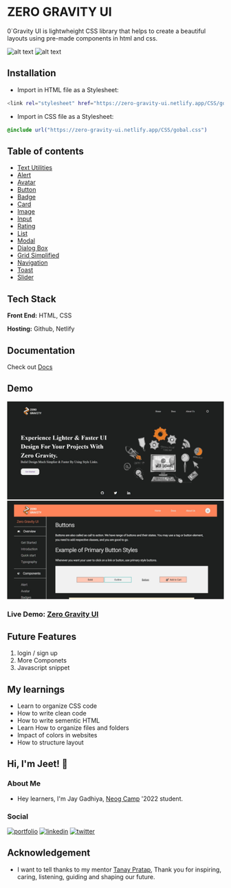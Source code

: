 
# ZERO GRAVITY UI

0`Gravity UI is lightwheight CSS library that helps to create a beautiful layouts using pre-made components in html and css.

![alt text](https://img.shields.io/badge/-HTML-orange)
![alt text](https://img.shields.io/badge/-CSS-blue)

## Installation

* Import in HTML file as a Stylesheet:
```bash
<link rel="stylesheet" href="https://zero-gravity-ui.netlify.app/CSS/gobal.css">
```
* Import in CSS file as a Stylesheet:
 ```css
@include url("https://zero-gravity-ui.netlify.app/CSS/gobal.css")
```

## Table of contents
* [Text Utilities](https://zero-gravity-ui.netlify.app/documentation/docs-comp-html/main-typography)
* [Alert](https://zero-gravity-ui.netlify.app/documentation/docs-comp-html/main-alert)
* [Avatar](https://zero-gravity-ui.netlify.app/documentation/docs-comp-html/main-avatar)
* [Button](https://zero-gravity-ui.netlify.app/documentation/docs-comp-html/main-button)
* [Badge](https://zero-gravity-ui.netlify.app/documentation/docs-comp-html/main-badge)
* [Card](https://zero-gravity-ui.netlify.app/documentation/docs-comp-html/main-card)
* [Image](https://zero-gravity-ui.netlify.app/documentation/docs-comp-html/main-image)
* [Input](https://zero-gravity-ui.netlify.app/documentation/docs-comp-html/main-input)
* [Rating](https://zero-gravity-ui.netlify.app/documentation/docs-comp-html/main-rating)
* [List](https://zero-gravity-ui.netlify.app/documentation/docs-comp-html/main-list)
* [Modal](https://zero-gravity-ui.netlify.app/documentation/docs-comp-html/main-modal)
* [Dialog Box](https://zero-gravity-ui.netlify.app/documentation/docs-comp-html/main-dialog)
* [Grid Simplified](https://zero-gravity-ui.netlify.app/documentation/docs-comp-html/main-grid)
* [Navigation](https://zero-gravity-ui.netlify.app/documentation/docs-comp-html/main-navigation)
* [Toast](https://zero-gravity-ui.netlify.app/documentation/docs-comp-html/main-toast)
* [Slider](https://zero-gravity-ui.netlify.app/documentation/docs-comp-html/main-slider)

## Tech Stack
**Front End:** HTML, CSS

**Hosting:** Github, Netlify

## Documentation

 Check out [Docs](https://nebulaui.netlify.app/documentation/docs)
 
## Demo
![image](https://github.com/jeetbhalani15/Component-Library/blob/dev/images/0%20gravity%20ui%20landing%20screenshot.png)
![image](https://github.com/jeetbhalani15/Component-Library/blob/dev/images/lib%20component%20screenshot.png)

### Live Demo: [Zero Gravity UI](https://zero-gravity-ui.netlify.app)


## Future Features

1. login / sign up
2. More Componets
3. Javascript snippet

## My learnings
* Learn to organize CSS code
* How to write clean code
* How to write sementic HTML
* Learn How to organize files and folders
* Impact of colors in websites
* How to structure layout 

## Hi, I'm Jeet! 👋
### About Me
* Hey learners, I'm Jay Gadhiya, [Neog Camp](https://neog.camp/) '2022 student.
### Social 
[![portfolio](https://img.shields.io/badge/my_portfolio-000?style=for-the-badge&logo=ko-fi&logoColor=white)](https://jeetbhalani-portfolio.netlify.app/)
[![linkedin](https://img.shields.io/badge/linkedin-0A66C2?style=for-the-badge&logo=linkedin&logoColor=white)](https://www.linkedin.com/in/jeetbhalani/)
[![twitter](https://img.shields.io/badge/twitter-1DA1F2?style=for-the-badge&logo=twitter&logoColor=white)](https://twitter.com/je_et15)

## Acknowledgement
* I want to tell thanks to my mentor [Tanay Pratap](https://twitter.com/tanaypratap), Thank you for inspiring, caring, listening, guiding and shaping our future.

 
